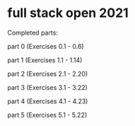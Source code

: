 # full stack open 2021
Completed parts:

part 0 (Exercises 0.1 - 0.6)

part 1 (Exercises 1.1 - 1.14)

part 2 (Exercises 2.1 - 2.20)

part 3 (Exercises 3.1 - 3.22)

part 4 (Exercises 4.1 - 4.23)

part 5 (Exercises 5.1 - 5.22)
